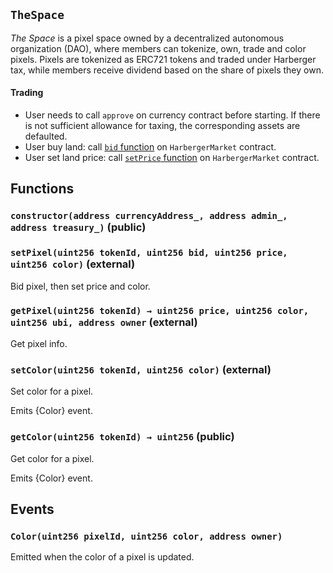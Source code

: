 ## `TheSpace`

_The Space_ is a pixel space owned by a decentralized autonomous organization (DAO), where members can tokenize, own, trade and color pixels. Pixels are tokenized as ERC721 tokens and traded under Harberger tax, while members receive dividend based on the share of pixels they own.

#### Trading

- User needs to call `approve` on currency contract before starting. If there is not sufficient allowance for taxing, the corresponding assets are defaulted.
- User buy land: call [`bid` function](./IHarbergerMarket.md) on `HarbergerMarket` contract.
- User set land price: call [`setPrice` function](./IHarbergerMarket.md) on `HarbergerMarket` contract.

## Functions

### `constructor(address currencyAddress_, address admin_, address treasury_)` (public)

### `setPixel(uint256 tokenId, uint256 bid, uint256 price, uint256 color)` (external)

Bid pixel, then set price and color.

### `getPixel(uint256 tokenId) → uint256 price, uint256 color, uint256 ubi, address owner` (external)

Get pixel info.

### `setColor(uint256 tokenId, uint256 color)` (external)

Set color for a pixel.

Emits {Color} event.

### `getColor(uint256 tokenId) → uint256` (public)

Get color for a pixel.

Emits {Color} event.

## Events

### `Color(uint256 pixelId, uint256 color, address owner)`

Emitted when the color of a pixel is updated.
